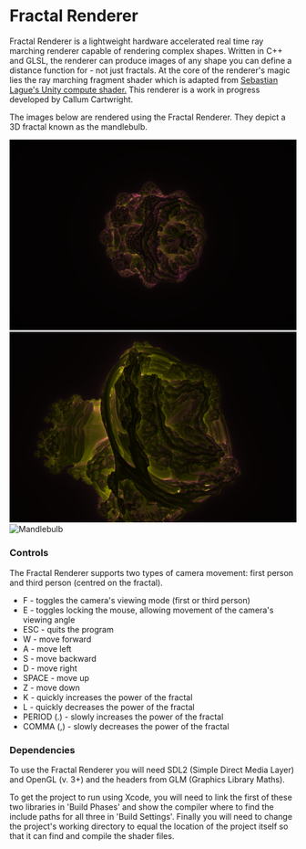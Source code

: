 # Fractal Renderer

Fractal Renderer is a lightweight hardware accelerated real time ray marching renderer capable of rendering complex shapes. Written in C++ and GLSL, the renderer can produce images of any shape you can define a distance function for - not just fractals. At the core of the renderer's magic lies the ray marching fragment shader which is adapted from [Sebastian Lague's Unity compute shader.](https://github.com/SebLague/Ray-Marching) This renderer is a work in progress developed by Callum Cartwright.

The images below are rendered using the Fractal Renderer. They depict a 3D fractal known as the mandlebulb.

![Mandlebulb](/Images/Mandlebulb1.png) ![Mandlebulb](/Images/Mandlebulb2.png) ![Mandlebulb](/Images/Mandlebulb3.png)

### Controls
The Fractal Renderer supports two types of camera movement: first person and third person (centred on the fractal).

* F - toggles the camera's viewing mode (first or third person)
* E - toggles locking the mouse, allowing movement of the camera's viewing angle
* ESC - quits the program
* W - move forward
* A - move left
* S - move backward
* D - move right
* SPACE - move up
* Z - move down
* K - quickly increases the power of the fractal
* L - quickly decreases the power of the fractal
* PERIOD (.) - slowly increases the power of the fractal
* COMMA (,) - slowly decreases the power of the fractal

### Dependencies

To use the Fractal Renderer you will need SDL2 (Simple Direct Media Layer) and OpenGL (v. 3+) and the headers from GLM (Graphics Library Maths). 

To get the project to run using Xcode, you will need to link the first of these two libraries in 'Build Phases' and show the compiler where to find the include paths for all three in 'Build Settings'. Finally you will need to change the project's working directory to equal the location of the project itself so that it can find and compile the shader files.
